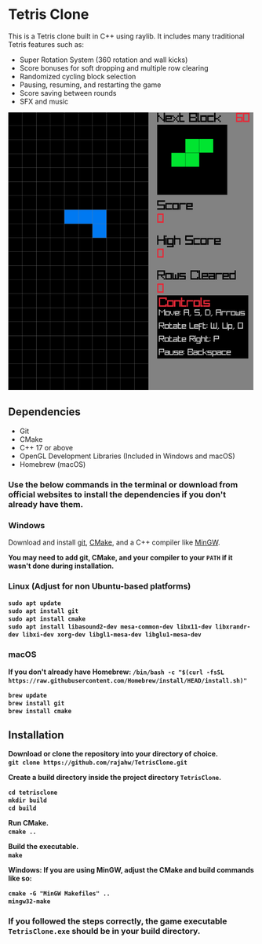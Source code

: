 # Tetris Clone

This is a Tetris clone built in C++ using raylib. It includes many traditional Tetris features such as:
- Super Rotation System (360 rotation and wall kicks)
- Score bonuses for soft dropping and multiple row clearing
- Randomized cycling block selection
- Pausing, resuming, and restarting the game
- Score saving between rounds
- SFX and music

![example image](example.png)

## Dependencies
- Git
- CMake
- C++ 17 or above
- OpenGL Development Libraries (Included in Windows and macOS)
- Homebrew (macOS)

### Use the below commands in the terminal or download from official websites to install the dependencies if you don't already have them.

### Windows
Download and install [git](https://git-scm.com/downloads/win), [CMake](https://cmake.org/download/), and a C++ compiler like [MinGW](https://www.msys2.org/).<br>

<b>You may need to add git, CMake, and your compiler to your ``PATH`` if it wasn't done during installation.<b><br>

### Linux (Adjust for non Ubuntu-based platforms)

```
sudo apt update
sudo apt install git
sudo apt install cmake
sudo apt install libasound2-dev mesa-common-dev libx11-dev libxrandr-dev libxi-dev xorg-dev libgl1-mesa-dev libglu1-mesa-dev
```

### macOS
If you don't already have Homebrew: ```/bin/bash -c "$(curl -fsSL https://raw.githubusercontent.com/Homebrew/install/HEAD/install.sh)"```<br>

```
brew update
brew install git
brew install cmake
```


## Installation
Download or clone the repository into your directory of choice.<br>
```git clone https://github.com/rajahw/TetrisClone.git```

Create a build directory inside the project directory `TetrisClone`.<br>
```
cd tetrisclone
mkdir build
cd build
```

Run CMake.<br>
```cmake ..```

Build the executable.<br>
```make```

<b>Windows: If you are using MinGW, adjust the CMake and build commands like so:<b><br>
```
cmake -G "MinGW Makefiles" ..
mingw32-make
```

### If you followed the steps correctly, the game executable `TetrisClone.exe` should be in your build directory.
